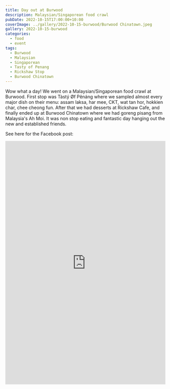 ```yaml
---
title: Day out at Burwood
description: Malaysian/Singaporean food crawl
pubDate: 2022-10-15T17:00:00+10:00
coverImage: ../gallery/2022-10-15-burwood/Burwood Chinatown.jpeg
gallery: 2022-10-15-burwood
categories:
  - food
  - event
tags:
  - Burwood
  - Malaysian
  - Singaporean
  - Tasty of Penang
  - Rickshaw Stop
  - Burwood Chinatown
---
```


Wow what a day! We went on a Malaysian/Singaporean food crawl at Burwood. First stop was Tàstý Øf Pênáng where we sampled almost every major dish on their menu: assam laksa, har mee, CKT, wat tan hor, hokkien char, chee cheong fun. After that we had desserts at Rickshaw Cafe, and finally ended up at Burwood Chinatown where we had goreng pisang from Malaysia's Ah Moi. It was non stop eating and fantastic day hanging out the new and established friends.

See here for the Facebook post:

<iframe src="https://www.facebook.com/plugins/post.php?href=https%3A%2F%2Fwww.facebook.com%2Fchris1.tham%2Fposts%2Fpfbid02FjiFHdCmKnSWJ3SQJmbG9dAdh4926AwmpixNQ4sumPNRDTpCLi25HnV3yE5JwmF2l&show_text=true&width=500" width="500" height="761" style="border:none;overflow:hidden" scrolling="no" frameborder="0" allowfullscreen="true" allow="autoplay; clipboard-write; encrypted-media; picture-in-picture; web-share"></iframe>

